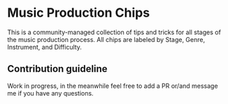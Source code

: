 # Music Production Chips

This is a community-managed collection of tips and tricks for all stages of the music production process. All chips are labeled by Stage, Genre, Instrument, and Difficulty.

## Contribution guideline
Work in progress, in the meanwhile feel free to add a PR or/and message me if you have any questions.
